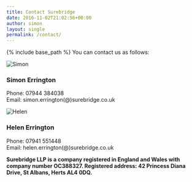 ```yaml
---
title: Contact Surebridge
date: 2016-11-02T21:02:56+00:00
author: simon
layout: single
permalink: /contact/
---
```

{% include base_path %}
You can contact us as follows:
 
<div class="author__avatar">
  <img src="{{ base_path }}/images/simon.jpg" class="author__avatar" alt="Simon">
</div>

### Simon Errington  

Phone: 07944 384038  
Email:  simon.errington(@)surebridge.co.uk

<div class="author__avatar">
  <img src="{{ base_path }}/images/helen.jpg" class="author__avatar" alt="Helen">
</div>

### Helen Errington  

Phone: 07941 551448  
Email:  helen.errington(@)surebridge.co.uk

__Surebridge LLP is a company registered in England and Wales with company number OC388327. Registered address: 42 Princess Diana Drive, St Albans, Herts AL4 0DQ.__  
